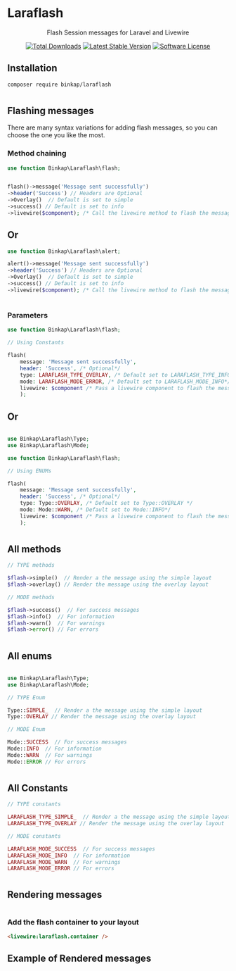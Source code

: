 # Laraflash

<p align="center">Flash Session messages for Laravel and Livewire</p>

<p align="center">
<a href="https://packagist.org/packages/binkap/laraflash"><img src="https://img.shields.io/packagist/dt/binkap/laraflash" alt="Total Downloads"></a>
<a href="https://packagist.org/packages/binkap/laraflash"><img src="https://img.shields.io/packagist/v/binkap/laraflash" alt="Latest Stable Version"></a>
<a href="LICENSE.md"><img src="https://img.shields.io/badge/license-MIT-brightgreen.svg?style=flat-round" alt="Software License"></a>
</p>

## Installation

```bash
composer require binkap/laraflash 
```

#

## Flashing messages

There are many syntax variations for adding flash messages, so you can choose the one you like the most.

### Method chaining

```php
use function Binkap\Laraflash\flash;


flash()->message('Message sent successfully')
->header('Success') // Headers are Optional
->Overlay()  // Default is set to simple
->success() // Default is set to info
->livewire($component); /* Call the livewire method to flash the message with livewire */

```

## Or

```php
use function Binkap\Laraflash\alert;

alert()->message('Message sent successfully')
->header('Success') // Headers are Optional
->Overlay()  // Default is set to simple
->success() // Default is set to info
->livewire($component); /* Call the livewire method to flash the message with livewire */
```

#

### Parameters

```php
use function Binkap\Laraflash\flash;

// Using Constants

flash(
    message: 'Message sent successfully', 
    header: 'Success', /* Optional*/
    type: LARAFLASH_TYPE_OVERLAY, /* Default set to LARAFLASH_TYPE_INFO*/
    mode: LARAFLASH_MODE_ERROR, /* Default set to LARAFLASH_MODE_INFO*/
    livewire: $component /* Pass a livewire component to flash the message with livewire */
    ); 
```

## Or

```php

use Binkap\Laraflash\Type;
use Binkap\Laraflash\Mode;

use function Binkap\Laraflash\flash;

// Using ENUMs

flash(
    message: 'Message sent successfully', 
    header: 'Success', /* Optional*/
    type: Type::OVERLAY, /* Default set to Type::OVERLAY */
    mode: Mode::WARN, /* Default set to Mode::INFO*/
    livewire: $component /* Pass a livewire component to flash the message with livewire */
    ); 
```

#

## All methods

```php
// TYPE methods

$flash->simple()  // Render a the message using the simple layout
$flash->overlay() // Render the message using the overlay layout

// MODE methods

$flash->success()  // For success messages
$flash->info()  // For information
$flash->warn()  // For warnings
$flash->error() // For errors
```

#

## All enums

```php

use Binkap\Laraflash\Type;
use Binkap\Laraflash\Mode;

// TYPE Enum

Type::SIMPLE_  // Render a the message using the simple layout
Type::OVERLAY // Render the message using the overlay layout

// MODE Enum

Mode::SUCCESS  // For success messages
Mode::INFO  // For information
Mode::WARN  // For warnings
Mode::ERROR // For errors
```

#

## All Constants

```php
// TYPE constants

LARAFLASH_TYPE_SIMPLE_  // Render a the message using the simple layout
LARAFLASH_TYPE_OVERLAY // Render the message using the overlay layout

// MODE constants

LARAFLASH_MODE_SUCCESS  // For success messages
LARAFLASH_MODE_INFO  // For information
LARAFLASH_MODE_WARN  // For warnings
LARAFLASH_MODE_ERROR // For errors
```

#

## Rendering messages

#

### Add the flash container to your layout

```html
<livewire:laraflash.container />
```

## Example of Rendered messages
